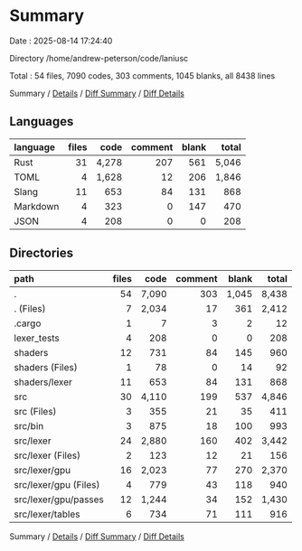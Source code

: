 # Summary

Date : 2025-08-14 17:24:40

Directory /home/andrew-peterson/code/laniusc

Total : 54 files,  7090 codes, 303 comments, 1045 blanks, all 8438 lines

Summary / [Details](details.md) / [Diff Summary](diff.md) / [Diff Details](diff-details.md)

## Languages
| language | files | code | comment | blank | total |
| :--- | ---: | ---: | ---: | ---: | ---: |
| Rust | 31 | 4,278 | 207 | 561 | 5,046 |
| TOML | 4 | 1,628 | 12 | 206 | 1,846 |
| Slang | 11 | 653 | 84 | 131 | 868 |
| Markdown | 4 | 323 | 0 | 147 | 470 |
| JSON | 4 | 208 | 0 | 0 | 208 |

## Directories
| path | files | code | comment | blank | total |
| :--- | ---: | ---: | ---: | ---: | ---: |
| . | 54 | 7,090 | 303 | 1,045 | 8,438 |
| . (Files) | 7 | 2,034 | 17 | 361 | 2,412 |
| .cargo | 1 | 7 | 3 | 2 | 12 |
| lexer_tests | 4 | 208 | 0 | 0 | 208 |
| shaders | 12 | 731 | 84 | 145 | 960 |
| shaders (Files) | 1 | 78 | 0 | 14 | 92 |
| shaders/lexer | 11 | 653 | 84 | 131 | 868 |
| src | 30 | 4,110 | 199 | 537 | 4,846 |
| src (Files) | 3 | 355 | 21 | 35 | 411 |
| src/bin | 3 | 875 | 18 | 100 | 993 |
| src/lexer | 24 | 2,880 | 160 | 402 | 3,442 |
| src/lexer (Files) | 2 | 123 | 12 | 21 | 156 |
| src/lexer/gpu | 16 | 2,023 | 77 | 270 | 2,370 |
| src/lexer/gpu (Files) | 4 | 779 | 43 | 118 | 940 |
| src/lexer/gpu/passes | 12 | 1,244 | 34 | 152 | 1,430 |
| src/lexer/tables | 6 | 734 | 71 | 111 | 916 |

Summary / [Details](details.md) / [Diff Summary](diff.md) / [Diff Details](diff-details.md)